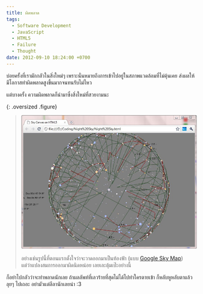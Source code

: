 ```yaml
---
title: ผิดพลาด
tags:
  - Software Development
  - JavaScript
  - HTML5
  - Failure
  - Thought
date: 2012-09-10 18:24:00 +0700
---
```


บ่อยครั้งที่เรามักกลัวในสิ่งใหม่ๆ เพราะนั่นหมายถึงการเข้าไปอยู่ในสภาพแวดล้อมที่ไม่คุ้นเคย ส่งผลให้มีโอกาสทำผิดพลาดสูงขึ้นมากจนทนรับไม่ไหว

แต่บางครั้ง ความผิดพลาดก็นำมาซึ่งสิ่งใหม่ที่สวยงามนะ

{: .oversized .figure}
> ![](/images/program/misc/night-sky.jpg)
>
> อย่างเช่นรูปนี้ที่ตอนแรกตั้งใจว่าจะวาดออกมาเป็นท้องฟ้า (แบบ [Google Sky Map][])  
> แต่ว่าแปลงสมการออกมาผิดนิดหน่อย เลยเละตุ้มเป๊ะอย่างนี้

ก็อย่าไปกลัวว่าจะทำพลาดนักเลย ถ้าผลลัพท์ที่เลวร้ายที่สุดไม่ได้ไปทำใครตายเข้า ก็หลับหูหลับตาแล้วลุยๆ ไปเถอะ อย่ามัวแต่ลีลานักเลยน่า :3


[Google Sky Map]: //www.google.com/mobile/skymap/
